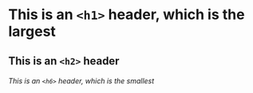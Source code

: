 # This is an `<h1>` header, which is the largest

## This is an `<h2>` header

###### This is an `<h6>` header, which is the smallest  
